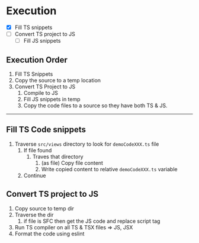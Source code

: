 # Execution

- [x] Fill TS snippets
- [ ] Convert TS project to JS
  - [ ] Fill JS snippets

## Execution Order

1. Fill TS Snippets
2. Copy the source to a temp location
3. Convert TS Project to JS
   1. Compile to JS
   2. Fill JS snippets in temp
   3. Copy the code files to a source so they have both TS & JS.

---

## Fill TS Code snippets

1. Traverse `src/views` directory to look for `demoCodeXXX.ts` file
   1. If file found
      1. Traves that directory
         1. (as file) Copy file content
         2. Write copied content to relative `demoCodeXXX.ts` variable
   2. Continue

## Convert TS project to JS

1. Copy source to temp dir
2. Traverse the dir
   1. if file is SFC then get the JS code and replace script tag
3. Run TS compiler on all TS & TSX files => JS, JSX
4. Format the code using eslint
